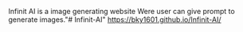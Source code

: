 Infinit AI is a image generating website
Were user can give prompt to generate images."# Infinit-AI" 
https://bky1601.github.io/Infinit-AI/
